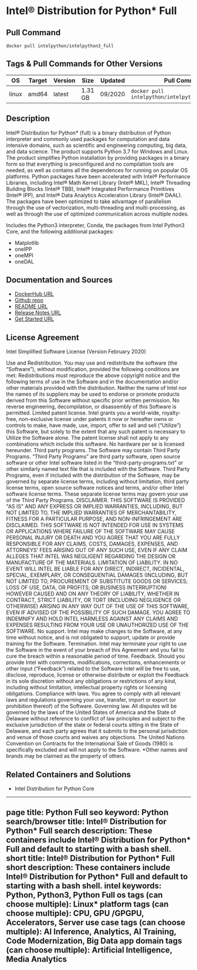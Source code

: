
# Intel® Distribution for Python* Full

## Pull Command

```
docker pull intelpython/intelpython3_full
```

## Tags & Pull Commands for Other Versions

| OS  | Target | Version | Size | Updated | Pull Command |
| --- | ------ | ------- |  --- |  ------ |  ----------- |
| linux | amd64 | latest | 1.31 GB | 09/2020 | `docker pull intelpython/intelpython3_full:latest` |

## Description

Intel® Distribution for Python* (full) is a binary distribution of Python interpreter and commonly used packages for computation and data intensive domains, such as scientific and engineering computing, big data, and data science. The product supports Python 3.7 for Windows and Linux.  The product simplifies Python installation by providing packages in a binary form so that everything is preconfigured and no compilation tools are needed, as well as contains all the dependences for running on popular OS platforms. Python packages have been accelerated with Intel® Performance Libraries, including Intel® Math Kernel Library (Intel® MKL), Intel® Threading Building Blocks (Intel® TBB), Intel® Integrated Performance Primitives (Intel® IPP), and Intel® Data Analytics Acceleration Library (Intel® DAAL). The packages have been optimized to take advantage of parallelism through the use of vectorization, multi-threading and multi-processing, as well as through the use of optimized communication across multiple nodes.

Includes the Python3 interpreter, Conda, the packages from Intel Python3 Core, and the following additional packages:
- Matplotlib
- oneIPP
- oneMPI
- oneDAL

## Documentation and Sources

- [DockerHub URL](https://hub.docker.com/r/intelpython/intelpython3_full)
- [Github repo](https://www.github.com/IntelPython/container-images)
- [README URL](https://github.com/IntelPython/container-images/blob/master/configs/intelpython3_full/README.md)
- [Release Notes URL](https://www.intel.com/content/www/us/en/developer/articles/release-notes/distribution-for-python-release-notes.html)
- [Get Started URL](https://www.intel.com/content/www/us/en/developer/tools/oneapi/distribution-for-python.html#gs.34b237)

## License Agreement

Intel Simplified Software License (Version February 2020)

Use and Redistribution. You may use and redistribute the software (the “Software”), without modification, provided the following conditions are met:
Redistributions must reproduce the above copyright notice and the following terms of use in the Software and in the documentation and/or other materials provided with the distribution.
Neither the name of Intel nor the names of its suppliers may be used to endorse or promote products derived from this Software without specific prior written permission.
No reverse engineering, decompilation, or disassembly of this Software is permitted.
Limited patent license. Intel grants you a world-wide, royalty-free, non-exclusive license under patents it now or hereafter owns or controls to make, have made, use, import, offer to sell and sell (“Utilize”) this Software, but solely to the extent that any such patent is necessary to Utilize the Software alone. The patent license shall not apply to any combinations which include this software. No hardware per se is licensed hereunder.
Third party programs. The Software may contain Third Party Programs. “Third Party Programs” are third party software, open source software or other Intel software listed in the “third-party-programs.txt” or other similarly named text file that is included with the Software. Third Party Programs, even if included with the distribution of the Software, may be governed by separate license terms, including without limitation, third party license terms, open source software notices and terms, and/or other Intel software license terms. These separate license terms may govern your use of the Third Party Programs.
DISCLAIMER. THIS SOFTWARE IS PROVIDED "AS IS" AND ANY EXPRESS OR IMPLIED WARRANTIES, INCLUDING, BUT NOT LIMITED TO, THE IMPLIED WARRANTIES OF MERCHANTABILITY, FITNESS FOR A PARTICULAR PURPOSE, AND NON-INFRINGEMENT ARE DISCLAIMED. THIS SOFTWARE IS NOT INTENDED FOR USE IN SYSTEMS OR APPLICATIONS WHERE FAILURE OF THE SOFTWARE MAY CAUSE PERSONAL INJURY OR DEATH AND YOU AGREE THAT YOU ARE FULLY RESPONSIBLE FOR ANY CLAIMS, COSTS, DAMAGES, EXPENSES, AND ATTORNEYS’ FEES ARISING OUT OF ANY SUCH USE, EVEN IF ANY CLAIM ALLEGES THAT INTEL WAS NEGLIGENT REGARDING THE DESIGN OR MANUFACTURE OF THE MATERIALS.
LIMITATION OF LIABILITY. IN NO EVENT WILL INTEL BE LIABLE FOR ANY DIRECT, INDIRECT, INCIDENTAL, SPECIAL, EXEMPLARY, OR CONSEQUENTIAL DAMAGES (INCLUDING, BUT NOT LIMITED TO, PROCUREMENT OF SUBSTITUTE GOODS OR SERVICES; LOSS OF USE, DATA, OR PROFITS; OR BUSINESS INTERRUPTION) HOWEVER CAUSED AND ON ANY THEORY OF LIABILITY, WHETHER IN CONTRACT, STRICT LIABILITY, OR TORT (INCLUDING NEGLIGENCE OR OTHERWISE) ARISING IN ANY WAY OUT OF THE USE OF THIS SOFTWARE, EVEN IF ADVISED OF THE POSSIBILITY OF SUCH DAMAGE. YOU AGREE TO INDEMNIFY AND HOLD INTEL HARMLESS AGAINST ANY CLAIMS AND EXPENSES RESULTING FROM YOUR USE OR UNAUTHORIZED USE OF THE SOFTWARE.
No support. Intel may make changes to the Software, at any time without notice, and is not obligated to support, update or provide training for the Software.
Termination. Intel may terminate your right to use the Software in the event of your breach of this Agreement and you fail to cure the breach within a reasonable period of time.
Feedback. Should you provide Intel with comments, modifications, corrections, enhancements or other input (“Feedback”) related to the Software Intel will be free to use, disclose, reproduce, license or otherwise distribute or exploit the Feedback in its sole discretion without any obligations or restrictions of any kind, including without limitation, intellectual property rights or licensing obligations.
Compliance with laws. You agree to comply with all relevant laws and regulations governing your use, transfer, import or export (or prohibition thereof) of the Software.
Governing law. All disputes will be governed by the laws of the United States of America and the State of Delaware without reference to conflict of law principles and subject to the exclusive jurisdiction of the state or federal courts sitting in the State of Delaware, and each party agrees that it submits to the personal jurisdiction and venue of those courts and waives any objections. The United Nations Convention on Contracts for the International Sale of Goods (1980) is specifically excluded and will not apply to the Software.
*Other names and brands may be claimed as the property of others.

## Related Containers and Solutions

- Intel Distribution for Python Core

---
page title: Python Full
seo keyword: Python
search/browser title: Intel® Distribution for Python* Full
search description: These containers include Intel® Distribution for Python* Full and default to starting with a bash shell.
short title: Intel® Distribution for Python* Full
short description: These containers include Intel® Distribution for Python* Full and default to starting with a bash shell.
intel keywords: Python, Python3, Python Full
os tags (can choose multiple): Linux*
platform tags (can choose multiple): CPU, GPU /GPGPU, Accelerators, Server
use case tags (can choose multiple): AI Inference, Analytics, AI Training, Code Modernization, Big Data
app domain tags (can choose multiple): Artificial Intelligence, Media Analytics
---
